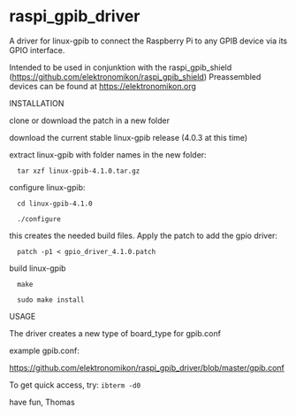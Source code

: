 # raspi_gpib_driver
A driver for linux-gpib to connect the Raspberry Pi to any GPIB device via its GPIO interface.

Intended to be used in conjunktion with the raspi_gpib_shield (https://github.com/elektronomikon/raspi_gpib_shield)
Preassembled devices can be found at https://elektronomikon.org

INSTALLATION

clone or download the patch in a new folder

download the current stable linux-gpib release (4.0.3 at this time)

extract linux-gpib with folder names in the new folder:

`  tar xzf linux-gpib-4.1.0.tar.gz`

configure linux-gpib:

`  cd linux-gpib-4.1.0`

`  ./configure`

this creates the needed build files. Apply the patch to add the gpio driver:

`  patch -p1 < gpio_driver_4.1.0.patch`

build linux-gpib

`  make`

`  sudo make install`


USAGE

The driver creates a new type of board_type for gpib.conf

example gpib.conf:

https://github.com/elektronomikon/raspi_gpib_driver/blob/master/gpib.conf

To get quick access, try:
`ibterm -d0`

have fun,
Thomas
